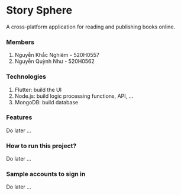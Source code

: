 # Story Sphere
A cross-platform application for reading and publishing books online.

### Members
1. Nguyễn Khắc Nghiêm - 520H0557
2. Nguyễn Quỳnh Như - 520H0562

### Technologies
1. Flutter: build the UI
2. Node.js: build logic processing functions, API, ...
3. MongoDB: build database

### Features
Do later ...

### How to run this project?
Do later ...

### Sample accounts to sign in
Do later ...
